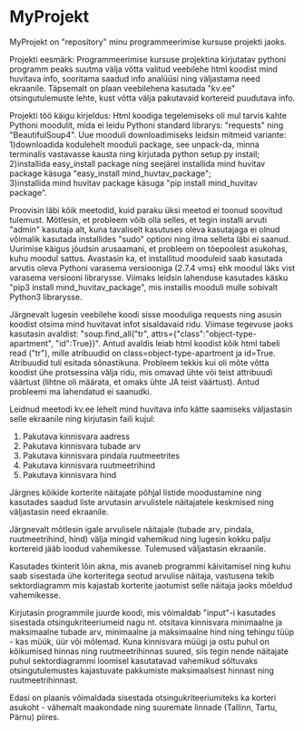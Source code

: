 # MyProjekt

MyProjekt on "repository" minu programmeerimise kursuse projekti jaoks.

Projekti eesmärk:
Programmeerimise kursuse projektina kirjutatav pythoni programm peaks suutma välja võtta valitud veebilehe html koodist mind huvitava
info, sooritama saadud info analüüsi ning väljastama need ekraanile. Täpsemalt on plaan veebilehena 
kasutada "kv.ee" otsingutulemuste lehte, kust võtta välja pakutavaid kortereid puudutava info. 

Projekti töö käigu kirjeldus:
Html koodiga tegelemiseks oli mul tarvis kahte Pythoni moodulit, mida ei leidu Pythoni standard librarys: "requests" ning "BeautifulSoup4".
Uue mooduli downloadimiseks leidsin mitmeid variante: 
1)downloadida kodulehelt mooduli package, see unpack-da, minna terminalis vastavasse kausta ning kirjutada python
setup.py install; 
2)installida easy_install package ning seejärel installida mind huvitav package käsuga "easy_install mind_huvtav_package";   
3)installida mind huvitav package käsuga "pip install mind_huvitav package".

Proovisin läbi kõik meetodid, kuid paraku üksi meetod ei toonud soovitud tulemust. Mõtlesin, et probleem võib olla selles, et tegin
installi arvuti "admin" kasutaja alt, kuna tavaliselt kasutuses oleva kasutajaga ei olnud võimalik kasutada installides "sudo" optioni
ning ilma selleta läbi ei saanud. Uurimise käigus jõudsin arusaamani, et probleem on tõepoolest asukohas, kuhu moodul sattus. Avastasin ka,
et installitud mooduleid saab kasutada arvutis oleva Pythoni varasema versiooniga (2.7.4 vms) ehk moodul läks vist varasema versiooni
librarysse. Viimaks leidsin lahenduse kasutades käsku "pip3 install mind_huvitav_package", mis installis mooduli mulle sobivalt 
Python3 librarysse.

Järgnevalt lugesin veebilehe koodi sisse mooduliga requests ning asusin koodist otsima mind huvitavat infot sisaldavaid ridu. Viimase tegevuse
jaoks kasutasin avaldist: "soup.find_all("tr", attrs={"class":"object-type-apartment", "id":True})". Antud avaldis leiab html koodist kõik html
tabeli read ("tr"), mille atribuudid on class=object-type-apartment ja id=True. Atribuudid tuli esitada sõnastikuna. Probleem tekkis kui oli
mõte võtta koodist ühe protsessina välja ridu, mis omavad ühte või teist attribuudi väärtust (lihtne oli määrata, et omaks ühte JA teist
väärtust). Antud probleemi ma lahendatud ei saanudki.   

Leidnud meetodi kv.ee lehelt mind huvitava info kätte saamiseks väljastasin selle ekraanile ning kirjutasin faili kujul:
1) Pakutava kinnisvara aadress
2) Pakutava kinnisvara tubade arv
3) Pakutava kinnisvara pindala ruutmeetrites
4) Pakutava kinnisvara ruutmeetrihind
5) Pakutava kinnisvara hind

Järgnes kõikide korterite näitajate põhjal listide moodustamine ning kasutades saadud liste arvutasin arvulistele näitajatele keskmised ning väljastasin need ekraanile. 

Järgnevalt mõtlesin igale arvulisele näitajale (tubade arv, pindala, ruutmeetrihind, hind) välja mingid vahemikud ning lugesin kokku palju kortereid jääb loodud vahemikesse. Tulemused
väljastasin ekraanile.

Kasutades tkinterit lõin akna, mis avaneb programmi käivitamisel ning kuhu saab sisestada ühe korteritega seotud arvulise näitaja, vastusena tekib sektordiagramm mis kajastab korterite
jaotumist selle näitaja jaoks mõeldud vahemikesse.

Kirjutasin programmile juurde koodi, mis võimaldab "input"-i kasutades sisestada otsingukriteeriumeid nagu nt. otsitava kinnisvara  minimaalne ja maksimaalne tubade arv, minimaalne ja
maksimaalne hind ning tehingu tüüp - kas müük, üür või mõlemad. Kuna kinnisvara müügi ja ostu puhul on kõikumised hinnas ning ruutmeetrihinnas suured, siis tegin nende näitajate puhul
sektordiagrammi loomisel kasutatavad vahemikud sõltuvaks otsingutulemustes kajastuvate pakkumiste maksimaalsest hinnast ning ruutmeetrihinnast.

Edasi on plaanis võimaldada sisestada otsingukriteeriumiteks ka korteri asukoht - vähemalt maakondade ning suuremate linnade (Tallinn, Tartu, Pärnu) piires.

